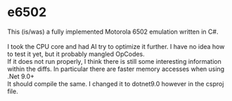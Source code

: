# e6502

This (is/was) a fully implemented Motorola 6502 emulation written in C#. <BR /><BR />
I took the CPU core and had AI try to optimize it further. I have no idea how to test it yet, but it probably mangled OpCodes.<BR />If it does not run properly, I think there is still some interesting information within the diffs. In particular there are faster memory accesses when using .Net 9.0+<BR/>
It should compile the same. I changed it to dotnet9.0 however in the csproj file.
